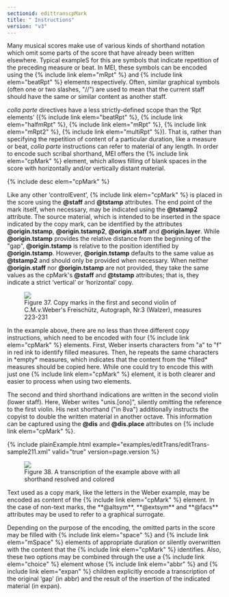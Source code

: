 ```yaml
---
sectionid: edittranscpMark
title: " Instructions"
version: "v3"
---
```


Many musical scores make use of various kinds of shorthand notation which omit some
parts
of the score that have already been written elsewhere. Typical exampleS for this are
symbols
that indicate repetition of the preceding measure or beat. In MEI, these symbols can
be
encoded using the {% include link elem="mRpt" %} and {% include link elem="beatRpt" %} elements
respectively. Often, similar graphical symbols (often one or two slashes, "//") are
used to
mean that the current staff should have the same or similar content as another staff.

*colla parte* directives have a less strictly-defined scope than the
‘Rpt elements’ ({% include link elem="beatRpt" %}, {% include link elem="halfmRpt" %}, {% include link elem="mRpt" %}, {% include link elem="mRpt2" %}, {% include link elem="multiRpt" %}). That is, rather than specifying the repetition of content of a particular
duration, like a measure or beat, *colla parte* instructions can refer to
material of any length. In order to encode such scribal shorthand, MEI offers the
{% include link elem="cpMark" %} element, which allows filling of blank spaces in the score with
horizontally and/or vertically distant material.



{% include desc elem="cpMark" %}




Like any other ‘controlEvent’, {% include link elem="cpMark" %} is placed in
the score using the **@staff** and **@tstamp** attributes. The end point of the
mark itself, when necessary, may be indicated using the **@tstamp2** attribute. The
source material, which is intended to be inserted in the space indicated by the copy
mark,
can be identified by the attributes **@origin.tstamp**, **@origin.tstamp2**,
**@origin.staff** and **@origin.layer**. While **@origin.tstamp**
provides the relative distance from the beginning of the "gap", **@origin.tstamp** is
relative to the position identified by **@origin.tstamp**. However,
**@origin.tstamp** defaults to the same value as **@tstamp2** and should only
be provided when necessary. When neither **@origin.staff** nor
**@origin.tstamp** are not provided, they take the same values as the cpMark's
**@staff** and **@tstamp** attributes; that is, they indicate a strict
‘vertical’ or ‘horizontal’ copy.

<figure class="figure"><img src="{{ site.baseurl }}/Images/ExampleImages/cpMark_2.png" class="img-responsive"><figcaption class="figure-caption">Figure 37. Copy marks in the first and second violin of C.M.v.Weber's Freischütz, Autograph,
      Nr.3
      (Walzer), measures 223-231
   </figcaption>
</figure>In the example above, there are no less than three different copy instructions, which
need
to be encoded with four {% include link elem="cpMark" %} elements. First, Weber inserts
characters from "a" to "f" in red ink to identify filled measures. Then, he repeats
the same
characters in *empty* measures, which indicates that the content from the
*filled* measures should be copied here. While one could try to encode this
with just one {% include link elem="cpMark" %} element, it is both clearer and easier to process
when using two elements.

The second and third shorthand indications are written in the second violin (lower
staff).
Here, Weber writes "unis.[ono]", silently omitting the reference to the first violin.
His
next shorthand ("in 8va") additionally instructs the copyist to double the written
material
in another octave. This information can be captured using the **@dis** and
**@dis.place** attributes on {% include link elem="cpMark" %}.

{% include plainExample.html example="examples/editTrans/editTrans-sample211.xml" valid="true" version=page.version %}

<figure class="figure"><img src="{{ site.baseurl }}/Images/ExampleImages/cpMark_3.png" class="img-responsive"><figcaption class="figure-caption">Figure 38. A transcription of the example above with all shorthand resolved and colored</figcaption>
</figure>Text used as a copy mark, like the letters in the Weber example, may be encoded as
content
of the {% include link elem="cpMark" %} element. In the case of non-text marks, the
**@altsym**, **@extsym** and **@facs** attributes may be used to refer
to a graphical surrogate.

Depending on the purpose of the encoding, the omitted parts in the score may be filled
with
{% include link elem="space" %} and {% include link elem="mSpace" %} elements of appropriate
duration or silently overwritten with the content that the {% include link elem="cpMark" %}
identifies. Also, these two options may be combined through the use a {% include link elem="choice" %} element whose {% include link elem="abbr" %} and {% include link elem="expan" %}
children explicitly encode a transcription of the original ‘gap’ (in
abbr) and the result of the insertion of the indicated material (in expan).

